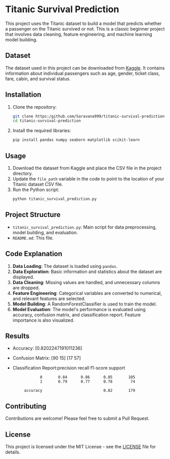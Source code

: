 # Titanic Survival Prediction

This project uses the Titanic dataset to build a model that predicts whether a passenger on the Titanic survived or not. This is a classic beginner project that involves data cleaning, feature engineering, and machine learning model building.

## Dataset

The dataset used in this project can be downloaded from [Kaggle](https://www.kaggle.com/datasets/yasserh/titanic-dataset). It contains information about individual passengers such as age, gender, ticket class, fare, cabin, and survival status.

## Installation

1. Clone the repository:
    ```sh
    git clone https:/github.com/Saravana999/titanic-survival-prediction.git
    cd titanic-survival-prediction
    ```

2. Install the required libraries:
    ```sh
    pip install pandas numpy seaborn matplotlib scikit-learn
    ```

## Usage

1. Download the dataset from Kaggle and place the CSV file in the project directory.
2. Update the `file_path` variable in the code to point to the location of your Titanic dataset CSV file.
3. Run the Python script:
    ```sh
    python titanic_survival_prediction.py
    ```

## Project Structure

- `titanic_survival_prediction.py`: Main script for data preprocessing, model building, and evaluation.
- `README.md`: This file.

## Code Explanation

1. **Data Loading**: The dataset is loaded using `pandas`.
2. **Data Exploration**: Basic information and statistics about the dataset are displayed.
3. **Data Cleaning**: Missing values are handled, and unnecessary columns are dropped.
4. **Feature Engineering**: Categorical variables are converted to numerical, and relevant features are selected.
5. **Model Building**: A RandomForestClassifier is used to train the model.
6. **Model Evaluation**: The model's performance is evaluated using accuracy, confusion matrix, and classification report. Feature importance is also visualized.

## Results

- Accuracy: [0.8202247191011236]
- Confusion Matrix: [90 15]
                    [17 57]

- Classification Report:precision    recall  f1-score   support
                   
                  0       0.84      0.86      0.85       105
                  1       0.79      0.77      0.78        74
           
           accuracy                           0.82       179

## Contributing

Contributions are welcome! Please feel free to submit a Pull Request.

## License

This project is licensed under the MIT License - see the [LICENSE](LICENSE) file for details.

